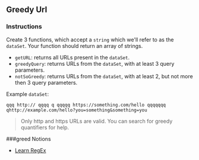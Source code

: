 ## Greedy Url

### Instructions

Create 3 functions, which accept a `string` which we'll refer to as the `dataSet`. Your function should return an array of strings.

- `getURL`: returns all URLs present in the `dataSet`.
- `greedyQuery`: returns URLs from the `dataSet`, with at least 3 query parameters.
- `notSoGreedy`: returns URLs from the `dataSet`, with at least 2, but not more then 3 query parameters.

Example `dataSet`:
```
qqq http:// qqqq q qqqqq https://something.com/hello qqqqqqq qhttp://example.com/hello?you=something&something=you
```

> Only http and https URLs are valid.
  You can search for greedy quantifiers for help.

###greed Notions

- [Learn RegEx](https://github.com/ziishaned/learn-regex)
